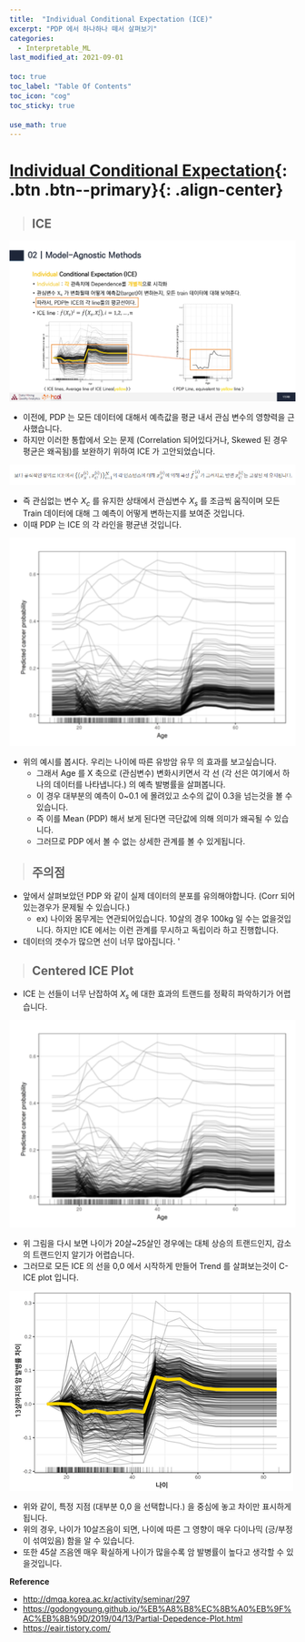 ```yaml
---
title:  "Individual Conditional Expectation (ICE)"
excerpt: "PDP 에서 하나하나 떼서 살펴보기"
categories:
  - Interpretable_ML
last_modified_at: 2021-09-01

toc: true
toc_label: "Table Of Contents"
toc_icon: "cog"
toc_sticky: true

use_math: true
---
```


# [Individual Conditional Expectation](#link){: .btn .btn--primary}{: .align-center}

> ## ICE

![jpg](/assets/images/ML/1_17.jpg)

- 이전에, PDP 는 모든 데이터에 대해서 예측값을 평균 내서 관심 변수의 영향력을 근사했습니다.
- 하지만 이러한 통합에서 오는 문제 (Correlation 되어있다거나, Skewed 된 경우 평균은 왜곡됨)를 보완하기 위하여 ICE 가 고안되었습니다.

![jpg](/assets/images/ML/2_2.png)

- 즉 관심없는 변수 $X_c$ 를 유지한 상태에서 관심변수 $X_s$ 를 조금씩 움직이며 모든 Train 데이터에 대해 그 예측이 어떻게 변하는지를 보여준 것입니다. 
- 이때 PDP 는 ICE 의 각 라인을 평균낸 것입니다.

![jpg](/assets/images/ML/2_1.png)

- 위의 예시를 봅시다. 우리는 나이에 따른 유방암 유무 의 효과를 보고싶습니다. 
  - 그래서 Age 를 X 축으로 (관심변수) 변화시키면서 각 선 (각 선은 여기에서 하나의 데이터를 나타냅니다.) 의 예측 발병률을 살펴봅니다. 
  - 이 경우 대부분의 예측이 0~0.1 에 몰려있고 소수의 값이 0.3을 넘는것을 볼 수 있습니다. 
  - 즉 이를 Mean (PDP) 해서 보게 된다면 극단값에 의해 의미가 왜곡될 수 있습니다. 
  - 그러므로 PDP 에서 볼 수 없는 상세한 관계를 볼 수 있게됩니다.

> ## 주의점

- 앞에서 살펴보았던 PDP 와 같이 실제 데이터의 분포를 유의해야합니다. (Corr 되어있는경우가 문제될 수 있습니다.)
  - ex) 나이와 몸무게는 연관되어있습니다. 10살의 경우 100kg 일 수는 없을것입니다. 하지만 ICE 에서는 이런 관계를 무시하고 독립이라 하고 진행합니다.
- 데이터의 갯수가 많으면 선이 너무 많아집니다. '

> ## Centered ICE Plot

- ICE 는 선들이 너무 난잡하여 $X_s$ 에 대한 효과의 트랜드를 정확히 파악하기가 어렵습니다. 

![jpg](/assets/images/ML/2_1.png)

- 위 그림을 다시 보면 나이가 20살~25살인 경우에는 대체 상승의 트랜드인지, 감소의 트랜드인지 알기가 어렵습니다. 
- 그러므로 모든 ICE 의 선을 0,0 에서 시작하게 만들어 Trend 를 살펴보는것이 C-ICE plot 입니다. 

![jpg](/assets/images/ML/2_3.png)

- 위와 같이, 특정 지점 (대부분 0,0 을 선택합니다.) 을 중심에 놓고 차이만 표시하게 됩니다. 
- 위의 경우, 나이가 10살즈음이 되면, 나이에 따른 그 영향이 매우 다이나믹 (긍/부정이 섞여있음) 함을 알 수 있습니다. 
- 또한 45살 즈음엔 매우 확실하게 나이가 많을수록 암 발병률이 높다고 생각할 수 있을것입니다.

**Reference**

- http://dmqa.korea.ac.kr/activity/seminar/297
- https://godongyoung.github.io/%EB%A8%B8%EC%8B%A0%EB%9F%AC%EB%8B%9D/2019/04/13/Partial-Depedence-Plot.html
- https://eair.tistory.com/
